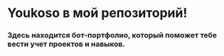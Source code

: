 # Youkoso в мой репозиторий!
### Здесь находится бот-портфолио, который поможет тебе вести учет проектов и навыков.
